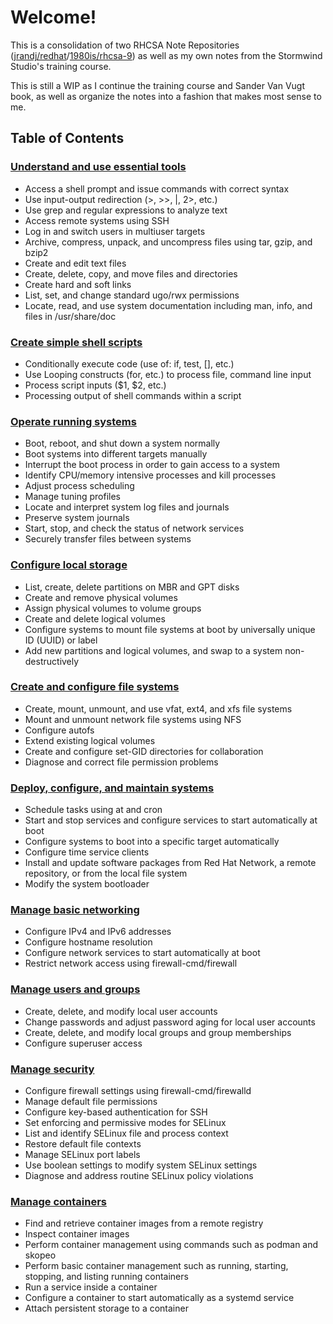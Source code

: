 # Welcome!

This is a consolidation of two RHCSA Note Repositories ([jrandj/redhat](https://github.com/jrandj/redhat)/[1980is/rhcsa-9](https://github.com/1980is/rhcsa-9)) as well as my own notes from the Stormwind Studio's training course.

This is still a WIP as I continue the training course and Sander Van Vugt book, as well as organize the notes into a fashion that makes most sense to me.

## Table of Contents

### [Understand and use essential tools](https://github.com/thrawnofthedead/rhcsa9-notes-consolidated/blob/main/Understand%20and%20use%20essential%20tools.md)

- Access a shell prompt and issue commands with correct syntax
- Use input-output redirection (>, >>, |, 2>, etc.)
- Use grep and regular expressions to analyze text
- Access remote systems using SSH
- Log in and switch users in multiuser targets
- Archive, compress, unpack, and uncompress files using tar, gzip, and bzip2
- Create and edit text files
- Create, delete, copy, and move files and directories
- Create hard and soft links
- List, set, and change standard ugo/rwx permissions
- Locate, read, and use system documentation including man, info, and files in /usr/share/doc

### [Create simple shell scripts](https://github.com/thrawnofthedead/rhcsa9-notes-consolidated/blob/main/Create%20simple%20shell%20scripts.md)

- Conditionally execute code (use of: if, test, [], etc.)
- Use Looping constructs (for, etc.) to process file, command line input
- Process script inputs ($1, $2, etc.)
- Processing output of shell commands within a script

### [Operate running systems](https://github.com/thrawnofthedead/rhcsa9-notes-consolidated/blob/main/Operate%20running%20systems.md)

- Boot, reboot, and shut down a system normally
- Boot systems into different targets manually
- Interrupt the boot process in order to gain access to a system
- Identify CPU/memory intensive processes and kill processes
- Adjust process scheduling
- Manage tuning profiles
- Locate and interpret system log files and journals
- Preserve system journals
- Start, stop, and check the status of network services
- Securely transfer files between systems

### [Configure local storage](https://github.com/thrawnofthedead/rhcsa9-notes-consolidated/blob/main/Configure%20local%20storage.md)

- List, create, delete partitions on MBR and GPT disks
- Create and remove physical volumes
- Assign physical volumes to volume groups
- Create and delete logical volumes
- Configure systems to mount file systems at boot by universally unique ID (UUID) or label
- Add new partitions and logical volumes, and swap to a system non-destructively

### [Create and configure file systems](https://github.com/thrawnofthedead/rhcsa9-notes-consolidated/blob/main/Create%20and%20configure%20file%20systems.md)

- Create, mount, unmount, and use vfat, ext4, and xfs file systems
- Mount and unmount network file systems using NFS
- Configure autofs
- Extend existing logical volumes
- Create and configure set-GID directories for collaboration
- Diagnose and correct file permission problems

### [Deploy, configure, and maintain systems](https://github.com/thrawnofthedead/rhcsa9-notes-consolidated/blob/main/Deploy%2C%20configure%2C%20and%20maintain%20systems.md)

- Schedule tasks using at and cron
- Start and stop services and configure services to start automatically at boot
- Configure systems to boot into a specific target automatically
- Configure time service clients
- Install and update software packages from Red Hat Network, a remote repository, or from the local file system
- Modify the system bootloader

### [Manage basic networking](https://github.com/thrawnofthedead/rhcsa9-notes-consolidated/blob/main/Manage%20basic%20networking.md)

- Configure IPv4 and IPv6 addresses
- Configure hostname resolution
- Configure network services to start automatically at boot
- Restrict network access using firewall-cmd/firewall

### [Manage users and groups](https://github.com/thrawnofthedead/rhcsa9-notes-consolidated/blob/main/Manage%20users%20and%20groups.md)

- Create, delete, and modify local user accounts
- Change passwords and adjust password aging for local user accounts
- Create, delete, and modify local groups and group memberships
- Configure superuser access

### [Manage security](https://github.com/thrawnofthedead/rhcsa9-notes-consolidated/blob/main/Manage%20security.md)

- Configure firewall settings using firewall-cmd/firewalld
- Manage default file permissions
- Configure key-based authentication for SSH
- Set enforcing and permissive modes for SELinux
- List and identify SELinux file and process context
- Restore default file contexts
- Manage SELinux port labels
- Use boolean settings to modify system SELinux settings
- Diagnose and address routine SELinux policy violations

### [Manage containers](https://github.com/thrawnofthedead/rhcsa9-notes-consolidated/blob/main/Manage%20containers.md)

- Find and retrieve container images from a remote registry
- Inspect container images
- Perform container management using commands such as podman and skopeo
- Perform basic container management such as running, starting, stopping, and listing running containers
- Run a service inside a container
- Configure a container to start automatically as a systemd service
- Attach persistent storage to a container
